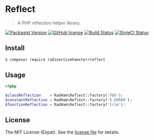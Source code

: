 Reflect
=======
> A PHP reflection helper library.

[![Packagist Version][PACKAGIST VERSION BADGE]][PACKAGIST PAGE] [![GitHub license][LICENSE BADGE]][LICENSE PAGE] [![Build Status][BUILD BADGE]][BUILD PAGE] [![StyleCI Status][STYLECI BADGE]][STYLECI PAGE]

Install
-------
```sh
$ composer require radioactivehamster/reflect
```

Usage
-----
```php
<?php

$classReflection    = RadHam\Reflect::factory('PDO');
$constantReflection = RadHam\Reflect::factory('E_ERROR');
$functionReflection = RadHam\Reflect::factory('trim'):
```

License
-------
The MIT License (Expat). See the [license file](LICENSE) for details.

[BUILD BADGE]:https://travis-ci.org/radioactivehamster/reflect.svg?branch=master&?style=flat-square
[BUILD PAGE]: https://travis-ci.org/radioactivehamster/reflect
[LICENSE BADGE]: https://img.shields.io/github/license/radioactivehamster/reflect.svg?style=flat-square
[LICENSE PAGE]: https://github.com/radioactivehamster/reflect/blob/master/LICENSE
[PACKAGIST PAGE]: https://packagist.org/packages/radioactivehamster/reflect
[PACKAGIST VERSION BADGE]: https://img.shields.io/packagist/v/radioactivehamster/reflect.svg?style=flat-square
[STYLECI BADGE]: https://styleci.io/repos/52300053/shield
[STYLECI PAGE]: https://styleci.io/repos/52300053
